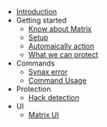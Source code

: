 * [Introduction](/README)
* Getting started
  * [Know about Matrix](/Getting_started/about)
  * [Setup](/Getting_started/setup)
  * [Automaically action](/Getting_started/autoAction)
  * [What we can protect](/Getting_started/protection)
* Commands
  * [Synax error](/Commands/synaxError)
  * [Command Usage](/Commands/commandUsage)
* Protection
  * [Hack detection](/Safe/checks)
* UI
  * [Matrix UI](/MatrixUI/matrixui)